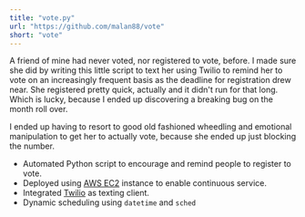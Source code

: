 ```yaml
---
title: "vote.py"
url: "https://github.com/malan88/vote"
short: "vote"
---
```

A friend of mine had never voted, nor registered to vote, before. I made sure
she did by writing this little script to text her using Twilio to remind her to
vote on an increasingly frequent basis as the deadline for registration drew
near. She registered pretty quick, actually and it didn't run for that long.
Which is lucky, because I ended up discovering a breaking bug on the month roll
over.

I ended up having to resort to good old fashioned wheedling and emotional
manipulation to get her to actually vote, because she ended up just blocking the
number.

- Automated Python script to encourage and remind people to register to vote.
- Deployed using [AWS EC2][0] instance to enable continuous service.
- Integrated [Twilio][1] as texting client.
- Dynamic scheduling using `datetime` and `sched`

[0]: https://aws.amazon.com/ec2/
[1]: https://www.twilio.com/
